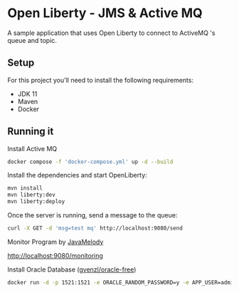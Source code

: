# Open Liberty - JMS & Active MQ

A sample application that uses Open Liberty to connect to ActiveMQ 's queue and topic.

## Setup

For this project you'll need to install the following requirements:

- JDK 11
- Maven
- Docker

## Running it

Install Active MQ

```sh
docker compose -f 'docker-compose.yml' up -d --build
```

Install the dependencies and start OpenLiberty:

```sh
mvn install
mvn liberty:dev
mvn liberty:deploy
```

Once the server is running, send a message to the queue:

```sh
curl -X GET -d 'msg=test mq' http://localhost:9080/send
```

Monitor Program by [JavaMelody](https://github.com/javamelody/javamelody/wiki/UserGuide)

[http://localhost:9080/monitoring](http://localhost:9080/monitoring)

Install Oracle Database ([gvenzl/oracle-free](https://hub.docker.com/r/gvenzl/oracle-free))

```sh
docker run -d -p 1521:1521 -e ORACLE_RANDOM_PASSWORD=y -e APP_USER=admin -e APP_USER_PASSWORD=admin gvenzl/oracle-free
```

